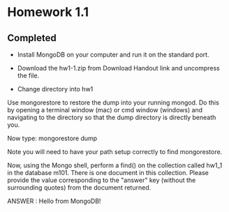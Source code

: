 Homework 1.1
======

Completed
---

- Install MongoDB on your computer and run it on the standard port.

- Download the hw1-1.zip from Download Handout link and uncompress the file.

- Change directory into hw1

Use mongorestore to restore the dump into your running mongod. Do this by opening a terminal window (mac)
or cmd window (windows) and navigating to the directory so that the dump directory is directly beneath you.

Now type:
   mongorestore dump
   
Note you will need to have your path setup correctly to find mongorestore.

Now, using the Mongo shell, perform a find() on the collection called hw1_1 in the database m101.
There is one document in this collection. Please provide the value corresponding to the
"answer" key (without the surrounding quotes) from the document returned.



ANSWER : Hello from MongoDB!
